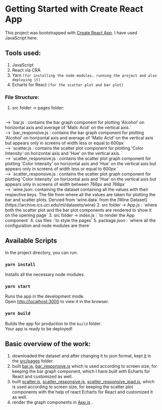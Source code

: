 # Getting Started with Create React App

This project was bootstrapped with [Create React App](https://github.com/facebook/create-react-app).
I have used JavaScript here.

## Tools used:

1. JavaScript
2. React via CRA
3. Yarn `(for installing the node modules, running the project and also deploying it)`
4. Echarts for React `(for the scatter plot and bar plot)`

### File Structure:

1. src folder -> pages folder:
<br>
--> `bar.js : contains the bar graph component for plotting 'Alcohol' on horizontal axis and average of 'Malic Acid' on the vertical axis.`
<br>
--> `bar_responsive.js : contains the bar graph component for plotting 'Alcohol' on horizontal axis and average of 'Malic Acid' on the vertical axis but appears only in screens of width less or equal to 600px`
<br>
--> `scatter.js : contains the scatter plot component for plotting 'Color Intensity' on horizontal axis and 'Hue' on the vertical axis. `
<br>
--> `scatter_responsive.js : contains the scatter plot graph component for plotting 'Color Intensity' on horizontal axis and 'Hue' on the vertical axis but appears only in screens of width less or equal to 600px `
<br>
--> `scatter_responsive.js : contains the scatter plot graph component for plotting 'Color Intensity' on horizontal axis and 'Hue' on the vertical axis but appears only in screens of width between 766px and 768px`
<br>
--> `wine.json: containing the dataset containing all the values with their respective keys. The file from where all the values are taken for plotting the bar and scatter plots. Dervied from 'wine.data` from the [Wine Dataset](https://archive.ics.uci.edu/ml/datasets/wine)
2. src folder -> App.js : `where both the scatter plot and the bar plot components are rendered to show it on the opening page`
3. src folder -> index.js : `to render the App component`
4. css files :`to style the pages`
5. package.json : `where all the configuration and node modules are there`



## Available Scripts

In the project directory, you can run:

### `yarn install`

Installs all the necessary node modules.
### `yarn start`

Runs the app in the development mode.\
Open [http://localhost:3000](http://localhost:3000) to view it in the browser.

### `yarn build`

Builds the app for production to the `build` folder.\
Your app is ready to be deployed!

## Basic overview of the work:
1. downloaded the dataset and after changing it to json format, kept [it](src\pages\wine.json) in the [src/pages](src\pages) folder.
2. built [bar.js](src\pages\bar.js), [bar_responsive.js](src\pages\bar_responsive.js) which is used according to screen size, for keeping the bar graph component, which I have built with Echarts for React and customized as well.
3. built [scatter.js](src\pages\scatter.js), [scatter_responsive.js](src\pages\scatter_responsive.js), [scatter_responsive_ipad.js](src\pages\scatter_responsive_ipad.js), which is used according to screen size, for keeping the scatter plot components with the help of react Echarts for React and customized it as well.
4. render the graph components in [App.js](src\App.js) . 